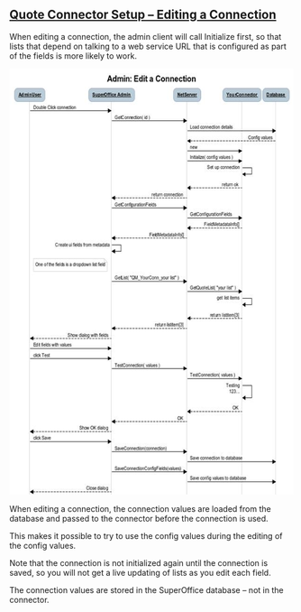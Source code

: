 <properties date="2016-05-11"
SortOrder="3"
/>

[Quote Connector Setup – Editing a Connection]()
--------------------------------------------------------------------------

When editing a connection, the admin client will call Initialize first, so that lists that depend on talking to a web service URL that is configured as part of the fields is more likely to work.

<img src="Quote%20Connector%20interface_files/image005.jpg" id="Picture 10" width="605" height="755" />

When editing a connection, the connection values are loaded from the database and passed to the connector before the connection is used.

This makes it possible to try to use the config values during the editing of the config values.

Note that the connection is not initialized again until the connection is saved, so you will not get a live updating of lists as you edit each field.

The connection values are stored in the SuperOffice database – not in the connector.

 

 
